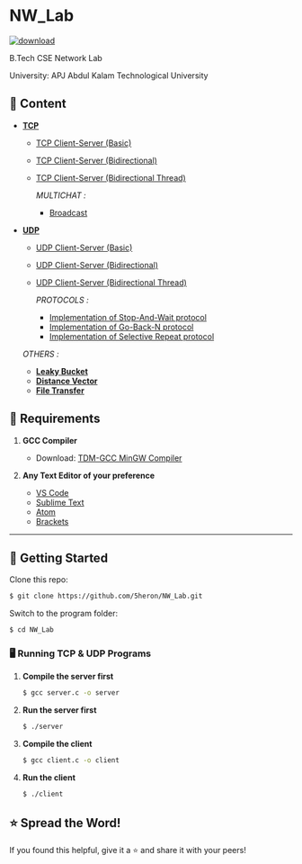 # NW_Lab

[![download](https://img.shields.io/badge/Direct_Download-zip-blue.svg?logo=appveyor&longCache=true&style=for-the-badge)](https://github.com/5heron/NW_Lab/archive/refs/heads/main.zip)

B.Tech CSE Network Lab  

University: APJ Abdul Kalam Technological University  

## 📌 Content

- **[TCP](TCP)**
  - [TCP Client-Server (Basic)](TCP/Basic)
  - [TCP Client-Server (Bidirectional)](TCP/Bidirectional)
  - [TCP Client-Server (Bidirectional Thread)](TCP/Bidirectional%20Threads)

    *MULTICHAT :*
    - [Broadcast](TCP/Multi%20Chat%20TCP/Broadcast)
  

- **[UDP](UDP)**
  - [UDP Client-Server (Basic)](UDP/Basic)
  - [UDP Client-Server (Bidirectional)](UDP/Bidirectional)
  - [UDP Client-Server (Bidirectional Thread)](UDP/Bidirectional%20Threads)

    *PROTOCOLS :*
    - [Implementation of Stop-And-Wait protocol](UDP/Stop%20and%20Wait)
    - [Implementation of Go-Back-N protocol](UDP/Go%20back%20N%20ARQ)
    - [Implementation of Selective Repeat protocol](UDP/Selective%20Repeat)

  *OTHERS :*
  - **[Leaky Bucket](Leaky%20Bucket)**
  - **[Distance Vector](Distance%20Vector)**
  - **[File Transfer](File%20Transfer)**


## 🔧 Requirements

1. **GCC Compiler**  
   - Download: [TDM-GCC MinGW Compiler](https://sourceforge.net/projects/tdm-gcc/)  

2. **Any Text Editor of your preference**  
   - [VS Code](https://code.visualstudio.com/)  
   - [Sublime Text](https://www.sublimetext.com/)  
   - [Atom](https://atom.io/)  
   - [Brackets](http://brackets.io/)  

---

## 🚀 Getting Started  

Clone this repo:
```sh
$ git clone https://github.com/5heron/NW_Lab.git
```

Switch to the program folder:
```sh
$ cd NW_Lab
```

### **🖥️ Running TCP & UDP Programs**
1. **Compile the server first**  
   ```sh
   $ gcc server.c -o server
   ```
2. **Run the server first**  
   ```sh
   $ ./server
   ```
3. **Compile the client**  
   ```sh
   $ gcc client.c -o client
   ```
4. **Run the client**  
   ```sh
   $ ./client
   ```

## ⭐ Spread the Word!  
If you found this helpful, give it a ⭐ and share it with your peers!
